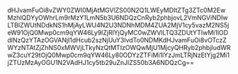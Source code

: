 dHJvamFuOi8vZWY0ZWI0MjAtMGVlZS00N2Q1LWEyMDItZTg3ZTc0M2EwMzhlQDYyOWhrLm9rMzY1LmN5b3U6NDQzCnRyb2phbjovL2VmNGViNDIwLTBlZWUtNDdkNS1hMjAyLWU4N2U3NDNhMDM4ZUA2MjV1cy5vazM2NS5jeW91OjQ0Mwp0cm9qYW46Ly9lZjRlYjQyMC0wZWVlLTQ3ZDUtYTIwMi1lODdlNzQzYTAzOGVANjI1dHcub2szNjUuY3lvdTo0NDMKdHJvamFuOi8vOTczZWYzNTAtZjZhNS0xMWVjLTkyNzQtMTIzOWQwMjU1MjcyQHRyb2phbjIudWRwZ3cuY29tOjQ0Mwp0cm9qYW46Ly80ODYzZTFiMi1lYzJmLTRjNzEtYjg2Mi1jZTUzMzAyOGU1N2VAdHJ1cy5tb29uZnJlZS50b3A6NDQzCg==
